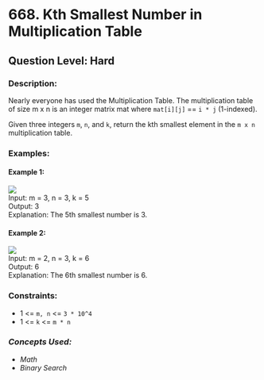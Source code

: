 # 668. Kth Smallest Number in Multiplication Table
## Question Level: Hard
### Description:
Nearly everyone has used the Multiplication Table. The multiplication table of size m x n is an integer matrix mat where `mat[i][j]` == `i * j` (1-indexed).

Given three integers `m`, `n`, and `k`, return the kth smallest element in the `m x n` multiplication table.

### Examples:
#### Example 1:
<img src="https://assets.leetcode.com/uploads/2021/05/02/multtable1-grid.jpg"><br>
Input: m = 3, n = 3, k = 5<br>
Output: 3<br>
Explanation: The 5th smallest number is 3.<br>
#### Example 2:
<img src="https://assets.leetcode.com/uploads/2021/05/02/multtable2-grid.jpg"><br>
Input: m = 2, n = 3, k = 6<br>
Output: 6<br>
Explanation: The 6th smallest number is 6.

### Constraints:

- 1 <= `m, n` <= `3 * 10^4`
- 1 <= `k` <= `m * n`

### <i>Concepts Used:
- Math
- Binary Search </i>